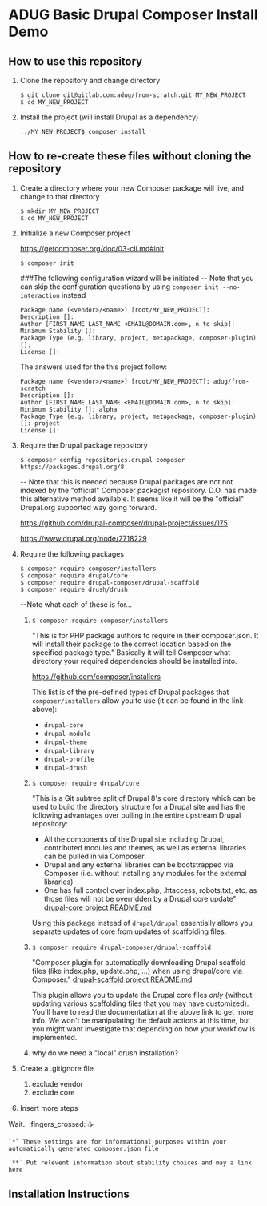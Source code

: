 # ADUG Basic Drupal Composer Install Demo

## How to use this repository

1. Clone the repository and change directory

    ```
    $ git clone git@gitlab.com:adug/from-scratch.git MY_NEW_PROJECT
    $ cd MY_NEW_PROJECT
    ```

2. Install the project (will install Drupal as a dependency)

    ```
    ../MY_NEW_PROJECT$ composer install
    ```

## How to re-create these files without cloning the repository

1. Create a directory where your new Composer package will live, and change to that directory

    ```
    $ mkdir MY_NEW_PROJECT
    $ cd MY_NEW_PROJECT
    ```

2. Initialize a new Composer project

    https://getcomposer.org/doc/03-cli.md#init

    ```
    $ composer init
    ```

    ###The following configuration wizard will be initiated
    -- Note that you can skip the configuration questions by
            using ```composer init --no-interaction``` instead

    ```
    Package name (<vendor>/<name>) [root/MY_NEW_PROJECT]:
    Description []:
    Author [FIRST_NAME LAST_NAME <EMAIL@DOMAIN.com>, n to skip]:
    Minimum Stability []:
    Package Type (e.g. library, project, metapackage, composer-plugin) []:
    License []:
    ```

    The answers used for the this project follow:

    ```
    Package name (<vendor>/<name>) [root/MY_NEW_PROJECT]: adug/from-scratch
    Description []:
    Author [FIRST_NAME LAST_NAME <EMAIL@DOMAIN.com>, n to skip]:
    Minimum Stability []: alpha
    Package Type (e.g. library, project, metapackage, composer-plugin) []: project
    License []:
    ```
3. Require the Drupal package repository

    ```
    $ composer config repositories.drupal composer https://packages.drupal.org/8
    ```
    -- Note that this is needed because Drupal packages are not not indexed by the "official" Composer packagist
    repository.  D.O. has made this alternative method available.  It seems like it will be the "official" Drupal.org
    supported way going forward.

    https://github.com/drupal-composer/drupal-project/issues/175

    https://www.drupal.org/node/2718229

4. Require the following packages
    ```
    $ composer require composer/installers
    $ composer require drupal/core
    $ composer require drupal-composer/drupal-scaffold
    $ composer require drush/drush
    ```
    --Note what each of these is for...

    1. `$ composer require composer/installers`

        "This is for PHP package authors to require in their composer.json. It will install their package to the correct
        location based on the specified package type."  Basically it will tell Composer what directory your required
        dependencies should be installed into.

        https://github.com/composer/installers

        This list is of the pre-defined types of Drupal packages that ```composer/installers``` allow you to
        use (it can be found in the link above):

        - `drupal-core`
        - `drupal-module`
        - `drupal-theme`
        - `drupal-library`
        - `drupal-profile`
        - `drupal-drush`

    2. `$ composer require drupal/core`

        "This is a Git subtree split of Drupal 8's core directory which can be used to build the directory structure for
        a Drupal site and has the following advantages over pulling in the entire upstream Drupal repository:

        - All the components of the Drupal site including Drupal, contributed modules and themes, as well as external
            libraries can be pulled in via Composer
        - Drupal and any external libraries can be bootstrapped via Composer (i.e. without installing any modules for
            the external libraries)
        - One has full control over index.php, .htaccess, robots.txt, etc. as those files will not be overridden by a
            Drupal core update"
            [drupal-core project README.md](https://github.com/drupal-composer/drupal-core/blob/master/README.md)

        Using this package instead of `drupal/drupal` essentially allows you separate updates of core from updates of
        scaffolding files.

    3. `$ composer require drupal-composer/drupal-scaffold`

        "Composer plugin for automatically downloading Drupal scaffold files (like index.php, update.php, …) when using
        drupal/core via Composer."
        [drupal-scaffold project README.md](https://github.com/drupal-composer/drupal-scaffold/blob/master/README.md)

        This plugin allows you to update the Drupal core files *only* (without updating various scaffolding files that
        you may have customized).  You'll have to read the documentation at the above link to get more info.  We won't
        be manipulating the default actions at this time, but you might want investigate that depending on how your
        workflow is implemented.




    3. why do we need a "local" drush installation?

5. Create a .gitignore file
    1. exclude vendor
    2. exclude core


1. Insert more steps

Wait.. :fingers_crossed: :coffee:

    `*` These settings are for informational purposes within your automatically generated composer.json file

    `**` Put relevent information about stability choices and may a link here

## Installation Instructions
